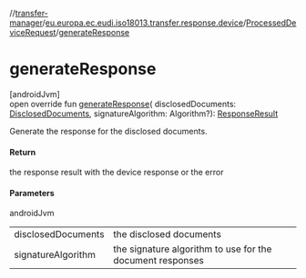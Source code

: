 //[transfer-manager](../../../index.md)/[eu.europa.ec.eudi.iso18013.transfer.response.device](../index.md)/[ProcessedDeviceRequest](index.md)/[generateResponse](generate-response.md)

# generateResponse

[androidJvm]\
open override fun [generateResponse](generate-response.md)(
disclosedDocuments: [DisclosedDocuments](../../eu.europa.ec.eudi.iso18013.transfer.response/-disclosed-documents/index.md),
signatureAlgorithm:
Algorithm?): [ResponseResult](../../eu.europa.ec.eudi.iso18013.transfer.response/-response-result/index.md)

Generate the response for the disclosed documents.

#### Return

the response result with the device response or the error

#### Parameters

androidJvm

|                    |                                                           |
|--------------------|-----------------------------------------------------------|
| disclosedDocuments | the disclosed documents                                   |
| signatureAlgorithm | the signature algorithm to use for the document responses |
